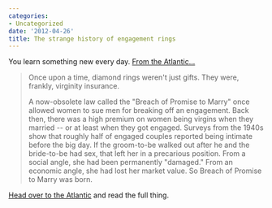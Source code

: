 ```yaml
---
categories:
- Uncategorized
date: '2012-04-26'
title: The strange history of engagement rings
---
```


You learn something new every day. <a href="http://www.theatlantic.com/business/archive/2012/04/the-strange-and-formerly-sexist-economics-of-engagement-rings/255434/">From the Atlantic...</a>

<blockquote>Once upon a time, diamond rings weren't just gifts. They were, frankly, virginity insurance.

A now-obsolete law called the "Breach of Promise to Marry" once allowed women to sue men for breaking off an engagement. Back then, there was a high premium on women being virgins when they married -- or at least when they got engaged. Surveys from the 1940s show that roughly half of engaged couples reported being intimate before the big day. If the groom-to-be walked out after he and the bride-to-be had sex, that left her in a precarious position. From a social angle, she had been permanently "damaged." From an economic angle, she had lost her market value. So Breach of Promise to Marry was born.</blockquote>

<a href="http://www.theatlantic.com/business/archive/2012/04/the-strange-and-formerly-sexist-economics-of-engagement-rings/255434/">Head over to the Atlantic</a> and read the full thing.
